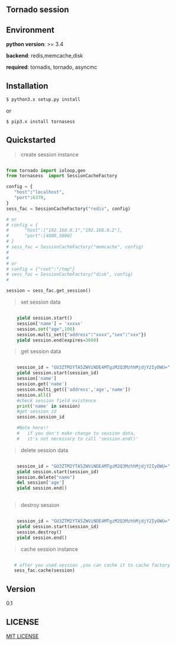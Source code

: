 ## Tornado session 

## Environment

**python version**: >= 3.4

**backend**: redis,memcache,disk

**required**: tornadis, tornado, asyncmc

## Installation
```sh
$ python3.x setup.py install
```

or

```sh
$ pip3.x install tornasess
```

## Quickstarted

>  create session instance

```python

from tornado import ioloop,gen
from tornasess  import SessionCacheFactory

config = {
   "host":"localhost",
   "port":6379,
}
sess_fac = SessionCacheFactory("redis", config)

# or 
# config = {
#      "host":["192.168.0.1","192.168.0.2"],
#      "port":[4000,5000]
# }
# sess_fac = SessionCacheFactory("memcache", config)
#
#
# or 
# config = {"root":"/tmp"}
# sess_fac = SessionCacheFactory("disk", config)
#

session = sess_fac.get_session()

```

>  set session data

```python

    yield session.start()
    session['name'] = 'xxxxx'
    session.set("age",100)
    session.multi_set({"address":"xxxx","sex":"xxx"})
    yield session.end(expires=3600)

```

>  get session data

```python

    session_id = "GU3ZTM2YTA5ZWViNDE4MTgzM2Q3MzhhMjdjY2IyOWU="
    yield session.start(session_id)
    session['name']
    session.get('name')
    session.multi_get(['address','age','name'])
    session.all()
    #check session field existence
    print('name' in session)
    #get session id
    session.session_id

    #Note here!!
    #   if you don't make change to session data, 
    #   it's not necessary to call 'session.end()'

```

>  delete session data

```python

    session_id = "GU3ZTM2YTA5ZWViNDE4MTgzM2Q3MzhhMjdjY2IyOWU="
    yield session.start(session_id)
    session.delete("name")
    del session['age']
    yield session.end()
    
```

>  destroy session

```python

    session_id = "GU3ZTM2YTA5ZWViNDE4MTgzM2Q3MzhhMjdjY2IyOWU="
    yield session.start(session_id)
    session.destroy()
    yield session.end()

```

>  cache session instance

```python

   # after you used session ,you can cache it to cache factory
   sess_fac.cache(session)

```

   

## Version
0.1

## LICENSE

[MIT LICENSE](LICENSE)

